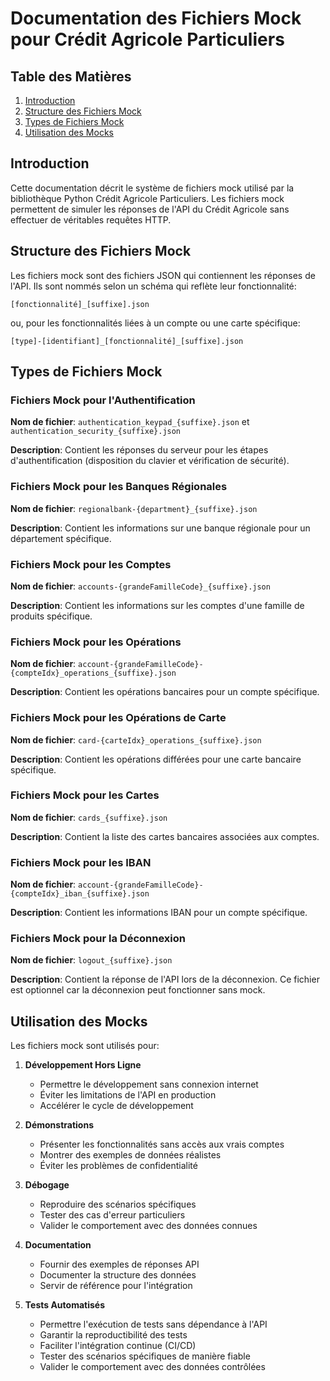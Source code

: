 # Documentation des Fichiers Mock pour Crédit Agricole Particuliers

## Table des Matières

1. [Introduction](#introduction)
2. [Structure des Fichiers Mock](#structure-des-fichiers-mock)
3. [Types de Fichiers Mock](#types-de-fichiers-mock)
4. [Utilisation des Mocks](#utilisation-des-mocks)

## Introduction

Cette documentation décrit le système de fichiers mock utilisé par la bibliothèque Python Crédit Agricole Particuliers. Les fichiers mock permettent de simuler les réponses de l'API du Crédit Agricole sans effectuer de véritables requêtes HTTP.

## Structure des Fichiers Mock

Les fichiers mock sont des fichiers JSON qui contiennent les réponses de l'API. Ils sont nommés selon un schéma qui reflète leur fonctionnalité:

```
[fonctionnalité]_[suffixe].json
```

ou, pour les fonctionnalités liées à un compte ou une carte spécifique:

```
[type]-[identifiant]_[fonctionnalité]_[suffixe].json
```

## Types de Fichiers Mock

### Fichiers Mock pour l'Authentification

**Nom de fichier**: `authentication_keypad_{suffixe}.json` et `authentication_security_{suffixe}.json`

**Description**: Contient les réponses du serveur pour les étapes d'authentification (disposition du clavier et vérification de sécurité).

### Fichiers Mock pour les Banques Régionales

**Nom de fichier**: `regionalbank-{department}_{suffixe}.json`

**Description**: Contient les informations sur une banque régionale pour un département spécifique.

### Fichiers Mock pour les Comptes

**Nom de fichier**: `accounts-{grandeFamilleCode}_{suffixe}.json`

**Description**: Contient les informations sur les comptes d'une famille de produits spécifique.

### Fichiers Mock pour les Opérations

**Nom de fichier**: `account-{grandeFamilleCode}-{compteIdx}_operations_{suffixe}.json`

**Description**: Contient les opérations bancaires pour un compte spécifique.

### Fichiers Mock pour les Opérations de Carte

**Nom de fichier**: `card-{carteIdx}_operations_{suffixe}.json`

**Description**: Contient les opérations différées pour une carte bancaire spécifique.

### Fichiers Mock pour les Cartes

**Nom de fichier**: `cards_{suffixe}.json`

**Description**: Contient la liste des cartes bancaires associées aux comptes.

### Fichiers Mock pour les IBAN

**Nom de fichier**: `account-{grandeFamilleCode}-{compteIdx}_iban_{suffixe}.json`

**Description**: Contient les informations IBAN pour un compte spécifique.

### Fichiers Mock pour la Déconnexion

**Nom de fichier**: `logout_{suffixe}.json`

**Description**: Contient la réponse de l'API lors de la déconnexion. Ce fichier est optionnel car la déconnexion peut fonctionner sans mock.

## Utilisation des Mocks

Les fichiers mock sont utilisés pour:

1. **Développement Hors Ligne**
   - Permettre le développement sans connexion internet
   - Éviter les limitations de l'API en production
   - Accélérer le cycle de développement

2. **Démonstrations**
   - Présenter les fonctionnalités sans accès aux vrais comptes
   - Montrer des exemples de données réalistes
   - Éviter les problèmes de confidentialité

3. **Débogage**
   - Reproduire des scénarios spécifiques
   - Tester des cas d'erreur particuliers
   - Valider le comportement avec des données connues

4. **Documentation**
   - Fournir des exemples de réponses API
   - Documenter la structure des données
   - Servir de référence pour l'intégration

5. **Tests Automatisés**
   - Permettre l'exécution de tests sans dépendance à l'API
   - Garantir la reproductibilité des tests
   - Faciliter l'intégration continue (CI/CD)
   - Tester des scénarios spécifiques de manière fiable
   - Valider le comportement avec des données contrôlées 